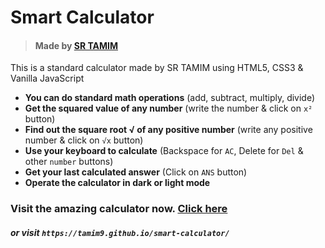 # Smart Calculator
> #### Made by [SR TAMIM](https://sr-tamim.vercel.app)


This is a standard calculator made by SR TAMIM using HTML5, CSS3 &amp; Vanilla JavaScript

- **You can do standard math operations** (add, subtract, multiply, divide)
- **Get the squared value of any number** (write the number &amp; click on `x²` button)
- **Find out the square root √ of any positive number** (write any positive number &amp; click on `√x` button)
- **Use your keyboard to calculate** (Backspace for `AC`, Delete for `Del` &amp; other `number` buttons)
- **Get your last calculated answer** (Click on `ANS` button)
- **Operate the calculator in dark or light mode**

### Visit the amazing calculator now. [Click here](https://tamim9.github.io/smart-calculator/) 
##### or visit `https://tamim9.github.io/smart-calculator/`
